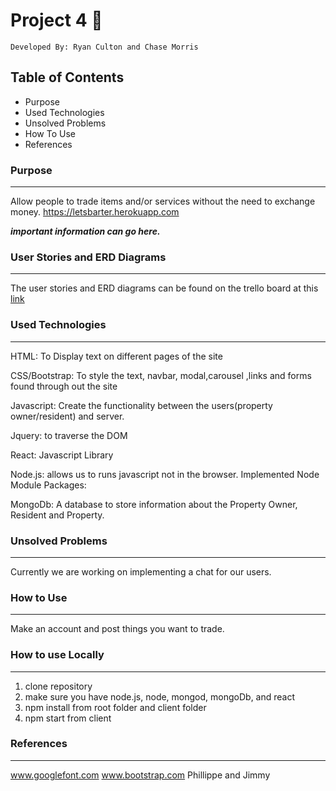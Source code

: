# Project 4 :repeat:
	Developed By: Ryan Culton and Chase Morris
## Table of Contents

- Purpose
- Used Technologies
- Unsolved Problems
- How To Use
- References


### Purpose
------
  
 Allow people to trade items and/or services without the need to exchange money. 
 https://letsbarter.herokuapp.com

***important information can go here.*** 

### User Stories and ERD Diagrams
---
The user stories and ERD diagrams can be found on the trello board at this [link](https://trello.com/b/X1ZtKQ21/project-4)

### Used Technologies
---

HTML: To Display text on different pages of the site

CSS/Bootstrap: To style the text, navbar, modal,carousel ,links and forms found through out the site 

Javascript: Create the functionality between the users(property owner/resident) and server.

Jquery: to traverse the DOM 

React: Javascript Library

Node.js: allows us to runs javascript not in the browser. Implemented Node Module Packages: 

MongoDb: A database to store information about the Property Owner, Resident and Property.



### Unsolved Problems 
---
  Currently we are working on implementing a chat for our users.

### How to Use
---

  Make an account and post things you want to trade.
  
### How to use Locally
---

1. clone repository
2. make sure you have node.js, node, mongod, mongoDb, and react
3. npm install from root folder and client folder
4. npm start from client
  

### References
---

www.googlefont.com
www.bootstrap.com
Phillippe and Jimmy
 
	
